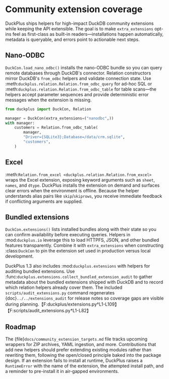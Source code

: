 # Community extension coverage

DuckPlus ships helpers for high-impact DuckDB community extensions while keeping
the API extensible. The goal is to make ``extra_extensions`` opt-ins feel as
first-class as built-in readers—installations happen automatically, metadata is
queryable, and errors point to actionable next steps.

## Nano-ODBC

`DuckCon.load_nano_odbc()` installs the nano-ODBC bundle so you can query remote
databases through DuckDB's connector. Relation constructors mirror DuckDB's
``from_odbc`` helpers and validate connection state. Use
:meth:`duckplus.relation.Relation.from_odbc_query` for ad-hoc SQL or
:meth:`duckplus.relation.Relation.from_odbc_table` for table scans—the helpers
accept parameter sequences and provide deterministic error messages when the
extension is missing.

```python
from duckplus import DuckCon, Relation

manager = DuckCon(extra_extensions=("nanodbc",))
with manager:
    customers = Relation.from_odbc_table(
        manager,
        "Driver={SQLite3};Database=/data/crm.sqlite",
        "customers",
    )
```

## Excel

:meth:`Relation.from_excel <duckplus.relation.Relation.from_excel>` wraps the
Excel extension, exposing keyword arguments such as ``sheet``, ``names``, and
``dtype``. DuckPlus installs the extension on demand and surfaces clear errors
when the environment is offline. Because the helper understands alias pairs like
``skip``/``skiprows``, you receive immediate feedback if conflicting arguments
are supplied.

## Bundled extensions

`DuckCon.extensions()` lists installed bundles along with their state so you can
confirm availability before executing queries. Helpers in :mod:`duckplus.io`
leverage this to load HTTPFS, JSON, and other bundled features transparently.
Combine it with ``extra_extensions`` when constructing :class:`DuckCon` to pin
the extension set used in production versus local development.

DuckPlus 1.3 also includes :mod:`duckplus.extensions` with helpers for
auditing bundled extensions. Use
:func:`duckplus.extensions.collect_bundled_extension_audit` to gather metadata
about the bundled extensions shipped with DuckDB and to record which relation
helpers already cover them. The included ``scripts/audit_extensions.py`` command
regenerates {doc}`../../extensions_audit` for release notes so coverage gaps are
visible during planning.【F:duckplus/extensions.py†L1-L109】【F:scripts/audit_extensions.py†L1-L82】

## Roadmap

The {file}`docs/community_extension_targets.md` file tracks upcoming wrappers for
ZIP archives, YAML ingestion, and more. Contributions that add new helpers should
prefer extending existing modules rather than rewriting them, following the
open/closed principle baked into the package design. If an extension fails to
install at runtime, DuckPlus raises a ``RuntimeError`` with the name of the
extension, the attempted install path, and a reminder to pre-install it in
air-gapped environments.
